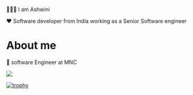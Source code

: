 🙋🏻‍♀️ I am Ashwini 

❤️ Software developer from India working as a Senior Software engineer
 
# About me 

💼 software Engineer at MNC    
  
![](https://komarev.com/ghpvc/?username=your-github-ashu23queen) 

[![trophy](https://github-profile-trophy.vercel.app/?username=ashu23queen&theme=onedark)](https://github.com/ashu23queen/github-profile-trophy)
 
